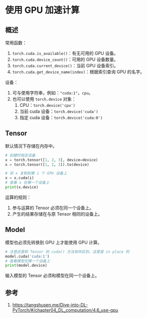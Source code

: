 # 使用 GPU 加速计算
## 概述
常用函数：
1. `torch.cuda.is_available()`：有无可用的 GPU 设备。
2. `torch.cuda.device_count()`：可用的 GPU 设备数量。
3. `torch.cuda.current_device()`：当前 GPU 设备索引。
4. `torch.cuda.get_device_name(index)`：根据索引查询 GPU 的名字。

设备：
1. 可与使用字符串，例如：`"cuda:1"`，`cpu`。
2. 也可以使用 `torch.device` 对象：
   1. CPU：`torch.device('cpu')`
   2. 当前 cuda 设备：`torch.device('cuda')`
   3. 指定 cuda 设备：`torch.device('cuda:0')`


## Tensor
默认情况下存储在内存中。
```python
# 创建时指定设备
x = torch.tensor([1, 2, 3], device=device)
x = torch.tensor([1, 2, 3]).to(device)

# 将 x 复制到第 i 个 GPU 设备上
x = x.cuda(i)
# 查看 x 在哪一个设备上
print(x.device)
```

运算的规则：
1. 参与运算的 Tensor 必须在同一个设备上。
2. 产生的结果存储在与原 Tensor 相同的设备上。

## Model
模型也必须先转换到 GPU 上才能使用 GPU 计算。

```python
# 注意这里和 Tensor 的 cuda() 方法有所区别，这里是 in place 的
model.cuda('cuda:1')
# 查看模型在哪一个设备上
print(model.device)
```

输入模型的 Tensor 必须和模型在同一个设备上。

## 参考
1. https://tangshusen.me/Dive-into-DL-PyTorch/#/chapter04_DL_computation/4.6_use-gpu